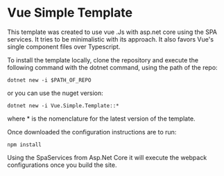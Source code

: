# Vue Simple Template

This template was created to use vue .Js with asp.net core using the SPA services. It tries to be minimalistic with its approach. It also favors Vue's single component files over Typescript. 

To install the template locally, clone the repository and execute the following command with the dotnet command, using the path of the repo:

`dotnet new -i $PATH_OF_REPO`

or you can use the nuget version:

`dotnet new -i Vue.Simple.Template::*`

where * is the nomenclature for the latest version of the template. 

Once downloaded the configuration instructions are to run:

`npm install`

Using the SpaServices from Asp.Net Core it will execute the webpack configurations once you build the site.